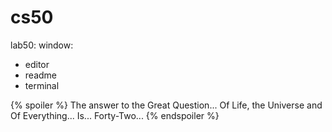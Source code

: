 # cs50
lab50:
window:
 - editor
 - readme
 - terminal

{% spoiler %}
The answer to the Great Question...
Of Life, the Universe and Of Everything...
Is...
Forty-Two...
{% endspoiler %}
